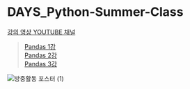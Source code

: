 # DAYS_Python-Summer-Class

	
[강의 영상 YOUTUBE 채널](https://www.youtube.com/channel/UCHyzdWCEoOnG8fAxLJg-8Bg)  

>[Pandas 1강](https://www.youtube.com/watch?v=xVW4-UxGTXw&t=18s)  
>[Pandas 2강](https://www.youtube.com/watch?v=Bbc0KDQDUvY&t=15s)  
>[Pandas 3강](https://www.youtube.com/watch?v=6qeBtDtyfMA&feature=youtu.be)

![방중활동 포스터 (1)](https://user-images.githubusercontent.com/43606451/87954525-735dba80-cae7-11ea-9dc7-9a17496aad9b.png)
